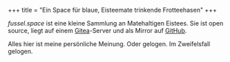 +++
title = "Ein Space für blaue, Eisteemate trinkende Frotteehasen"
+++

_fussel.space_ ist eine kleine Sammlung an Matehaltigen Eistees. Sie ist open
source, liegt auf einem [Gitea](https://git.192k.pw/bake/fussel.space)-Server
und als Mirror auf [GitHub](https://github.com/bake/fussel.space).

Alles hier ist meine persönliche Meinung. Oder gelogen. Im Zweifelsfall gelogen.
